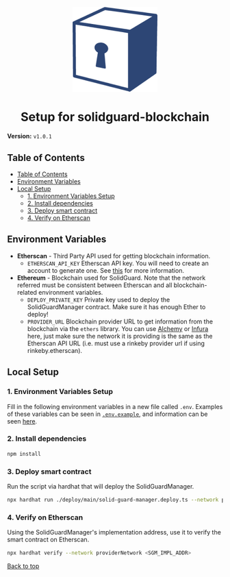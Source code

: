 <div align="center">
  <p align="center">
    <img src="./img/solidguard-v1.png" width="200" alt="SolidGuard Logo" />
  </p>
<h1>Setup for solidguard-blockchain</h1>
</div>

**Version:** `v1.0.1`

## Table of Contents
- [Table of Contents](#table-of-contents)
- [Environment Variables](#environment-variables)
- [Local Setup](#local-setup)
  - [1. Environment Variables Setup](#1-environment-variables-setup)
  - [2. Install dependencies](#2-install-dependencies)
  - [3. Deploy smart contract](#3-deploy-smart-contract)
  - [4. Verify on Etherscan](#4-verify-on-etherscan)

## Environment Variables
* **Etherscan** - Third Party API used for getting blockchain information.
  * `ETHERSCAN_API_KEY` Etherscan API key. You will need to create an account to generate one. See [this](https://info.etherscan.com/api-keys/) for more information.
* **Ethereum** - Blockchain used for SolidGuard. Note that the network referred must be consistent between Etherscan and all blockchain-related environment variables.
  * `DEPLOY_PRIVATE_KEY` Private key used to deploy the SolidGuardManager contract. Make sure it has enough Ether to deploy!
  * `PROVIDER_URL` Blockchain provider URL to get information from the blockchain via the `ethers` library. You can use [Alchemy](https://www.alchemy.com/) or [Infura](https://infura.io/) here, just make sure the network it is providing is the same as the Etherscan API URL (i.e. must use a rinkeby provider url if using rinkeby.etherscan).

## Local Setup

### 1. Environment Variables Setup
Fill in the following environment variables in a new file called `.env`. Examples of these variables can be seen in [`.env.example`](../.env.example), and information can be seen [here](#environment-variables).

### 2. Install dependencies

```bash
npm install
```

### 3. Deploy smart contract

Run the script via hardhat that will deploy the SolidGuardManager.

```bash
npx hardhat run ./deploy/main/solid-guard-manager.deploy.ts --network providerNetwork
```

### 4. Verify on Etherscan

Using the SolidGuardManager's implementation address, use it to verify the smart contract on Etherscan.

```bash
npx hardhat verify --network providerNetwork <SGM_IMPL_ADDR>
```

[Back to top](#table-of-contents)
